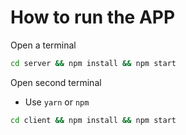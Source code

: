 # How to run the APP
Open a terminal
```bash
cd server && npm install && npm start
```
Open second terminal
* Use `yarn` or `npm`
```bash
cd client && npm install && npm start
```


